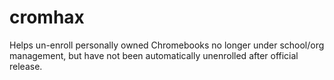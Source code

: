# cromhax
Helps un-enroll personally owned Chromebooks no longer under school/org management, but have not been automatically unenrolled after official release.
